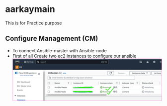 # aarkaymain
This is for  Practice purpose


Configure Management (CM)
--------------------------

* To connect Ansible-master with Ansible-node
* First of all Create two ec2 instances to configure our ansible
![Preview](Images/ansible1.png)

